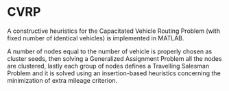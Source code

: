 # CVRP
A constructive heuristics for the Capacitated Vehicle Routing Problem (with fixed number of identical vehicles) is implemented in MATLAB.

A number of nodes equal to the number of vehicle is properly chosen as cluster seeds, then solving a Generalized Assignment Problem all the nodes are clustered, lastly each group of nodes defines a Travelling Salesman Problem and it is solved using an insertion-based heuristics concerning the minimization of extra mileage criterion.

